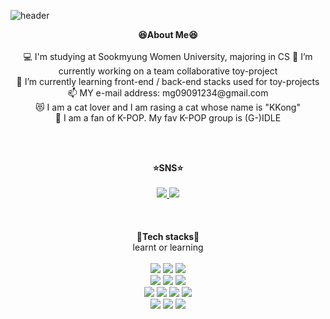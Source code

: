 ![header](https://capsule-render.vercel.app/api?type=waving&color=FFa9a0&height=150&section=header&text=🍑๑'ٮ'๑🍑&fontColor=FFFFFF&fontSize=40&&&animation=twinkling)
<!-- https://simpleicons.org/?q=react -->

<div align="center">
 <div><strong>😆About Me😆</strong></div>
 <br/>
 💻 I'm studying at Sookmyung Women University, majoring in CS
 🔭 I’m currently working on a team collaborative toy-project<br/>
 🌱 I’m currently learning front-end / back-end stacks used for toy-projects<br/>
 📫 MY e-mail address: mg09091234@gmail.com<br/>
 😻 I am a cat lover and I am rasing a cat whose name is "KKong"<br/>
 🎵 I am a fan of K-POP. My fav K-POP group is (G-)IDLE <br/>
 
 <br/><br/>
 
 <div><strong>⭐SNS⭐</strong></div>
 <br/>
 <a href="https://www.instagram.com/mk.kim_wendy/" target="_blank">
   <img src="https://img.shields.io/badge/Instagram-ff69b4.svg?style=for-the-badge&logo=Instagram&logoColor=white"/>
 </a>
 <a href="https://www.facebook.com/profile.php?id=100010993726259" target="_blank">
   <img src="https://img.shields.io/badge/Facebook-3B5998.svg?style=for-the-badge&logo=Facebook&logoColor=white"/>
 </a>
 <br/><br/><br/><br/>
 <div><strong>🔧Tech stacks🔧</strong><br/>learnt or learning</div>
 <br/>
  <img src="https://img.shields.io/badge/HTML-e34c26.svg?style=for-the-badge&logo=HTML5&logoColor=white"/>
  <img src="https://img.shields.io/badge/CSS-3399dc.svg?style=for-the-badge&logo=CSS3&logoColor=white"/>
  <img src="https://img.shields.io/badge/JavaScript-f0db4f.svg?style=for-the-badge&logo=JavaScript&logoColor=white"/>
  <br/>
  <img src="https://img.shields.io/badge/Sass-CC6699.svg?style=for-the-badge&logo=Sass&logoColor=white"/>
  <img src="https://img.shields.io/badge/Tailwind CSS-06B6D4.svg?style=for-the-badge&logo=Tailwind CSS&logoColor=white"/>
  <img src="https://img.shields.io/badge/TypeScript-3178C6.svg?style=for-the-badge&logo=TypeScript&logoColor=white"/>
  <br/>
  <img src="https://img.shields.io/badge/React-61DAFB.svg?style=for-the-badge&logo=React&logoColor=white"/>
  <img src="https://img.shields.io/badge/GraphQL-E10098.svg?style=for-the-badge&logo=GraphQL&logoColor=white"/>
  <img src="https://img.shields.io/badge/Apollo GraphQL-311C87.svg?style=for-the-badge&logo=Apollo GraphQL&logoColor=white"/>
  <img src="https://img.shields.io/badge/Next.js-000000.svg?style=for-the-badge&logo=Next.js&logoColor=white"/>
  <br/>
  <img src="https://img.shields.io/badge/Python-306998.svg?style=for-the-badge&logo=Python&logoColor=white"/>
  <img src="https://img.shields.io/badge/C-A8B9CC.svg?style=for-the-badge&logo=C&logoColor=white"/>
  <img src="https://img.shields.io/badge/C++-00599C.svg?style=for-the-badge&logo=C++&logoColor=white"/>
</div>
 

